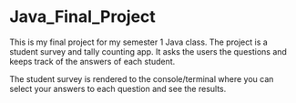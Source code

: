 # Java_Final_Project
This is my final project for my semester 1 Java class.
The project is a student survey and tally counting app.
It asks the users the questions and keeps track of the answers of each student.

The student survey is rendered to the console/terminal where you can select your answers to each question and see the results.
